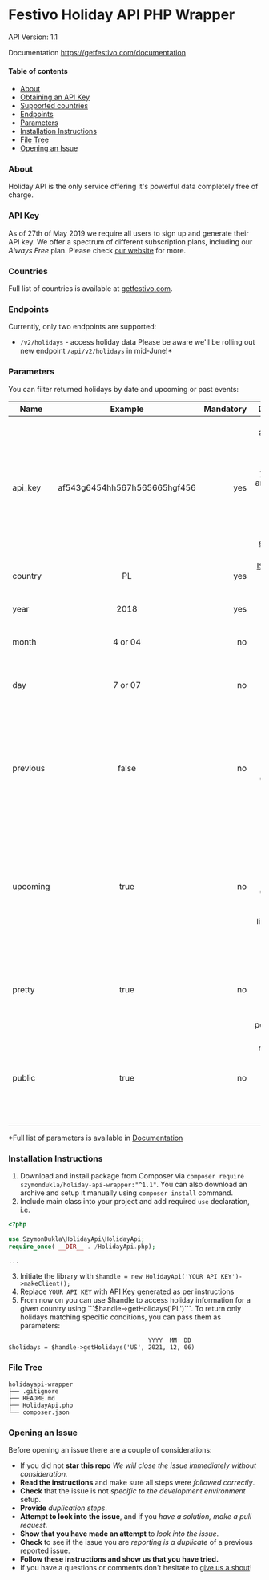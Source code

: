 #   Festivo Holiday API PHP Wrapper
API Version: 1.1

Documentation <https://getfestivo.com/documentation>

#### Table of contents
- [About](#about)
- [Obtaining an API Key](#api-key)
- [Supported countries](#countries)
- [Endpoints](#endpoints)
- [Parameters](#parameters)
- [Installation Instructions](#installation-instructions)
- [File Tree](#file-tree)
- [Opening an Issue](#opening-an-issue)

### About
Holiday API is the only service offering it's powerful data completely free of charge.

### API Key
As of 27th of May 2019 we require all users to sign up and generate their API key.
We offer a spectrum of different subscription plans, including our *Always Free* plan. Please check [our website](https://getfestivo.com#prices) for more.

### Countries
Full list of countries is available at [getfestivo.com](https://getfestivo.com).

### Endpoints
Currently, only two endpoints are supported:

* ```/v2/holidays``` - access holiday data
Please be aware we'll be rolling out new endpoint ```/api/v2/holidays``` in mid-June!*

### Parameters
You can filter returned holidays by date and upcoming or past events:

| Name          | Example   | Mandatory  | Description |
| ------------- |:---------:| ----------:| -----------------------------------------------------------------------------: |
| api_key       | af543g6454hh567h565665hgf456  |     yes    | A key available on your Dashboard page once you sing up and sign into your account. Don't have an account yet? [Get started FOR FREE!](https://www.nationsonline.org/oneworld/country_code_list.htm) |
| country       | PL                            |     yes    | [ISO 3166-1 alpha-2](https://www.nationsonline.org/oneworld/country_code_list.htm) format |
| year          | 2018                          |     yes    | [ISO 8601](https://www.iso.org/iso-8601-date-and-time-format.html) format (CCYY)
| month         | 4 or 04                       |      no    | 1 or 2 digit month (1-12)
| day           | 7 or 07                       |      no    | 1 or 2 digit day (1-31 depending on the month)
| previous      | false                         |      no    | boolean; returns the previous holidays based on the date (works with all parameters listed before)
| upcoming      | true                          |      no    | boolean; returns the previous holidays based on the date (works with all parameters listed before *except* previous)
| pretty        | true                          |      no    | boolean; prettifies returned JSON for a better human reading performance
| public        | true                          |      no    | boolean; returns only official, public holidays (Premium and Enterprise plan only)

*Full list of parameters is available in [Documentation](https://getfestivo.com/documentation#filters)

### Installation Instructions
1. Download and install package from Composer via ```composer require szymondukla/holiday-api-wrapper:"^1.1"```. You can also download an archive and setup it manually using ```composer install``` command.
2. Include main class into your project and add required ```use``` declaration, i.e.
```php
<?php

use SzymonDukla\HolidayApi\HolidayApi;
require_once( __DIR__ . /HolidayApi.php);

...
```
3. Initiate the library with ```$handle = new HolidayApi('YOUR API KEY')->makeClient();```
4. Replace `YOUR API KEY` with [API Key](#api-key) generated as per instructions
4. From now on you can use $handle to access holiday information for a given country using ```$handle->getHolidays('PL')```. To return only holidays matching specific conditions, you can pass them as parameters:
```        
                                       YYYY  MM  DD
$holidays = $handle->getHolidays('US', 2021, 12, 06)
```


### File Tree
```
holidayapi-wrapper
├── .gitignore
├── README.md
├── HolidayApi.php
└── composer.json
```

### Opening an Issue
Before opening an issue there are a couple of considerations:
* If you did not **star this repo** *We will close the issue immediately without consideration.*
* **Read the instructions** and make sure all steps were *followed correctly*.
* **Check** that the issue is not *specific to the development environment* setup.
* **Provide** *duplication steps*.
* **Attempt to look into the issue**, and if you *have a solution, make a pull request*.
* **Show that you have made an attempt** to *look into the issue*.
* **Check** to see if the issue you are *reporting is a duplicate* of a previous reported issue.
* **Follow these instructions and show us that you have tried.**
* If you have a questions or comments don't hesitate to [give us a shout](mailto:hello@getfestivo.com)!

